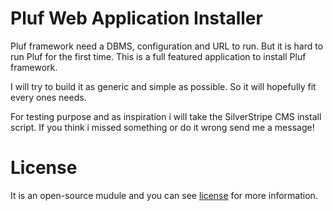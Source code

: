 # Pluf Web Application Installer

Pluf framework need a DBMS, configuration and URL to run. But it is hard to run Pluf for the first time. This is a full featured application to install Pluf framework.



I will try to build it as generic and simple as possible.
So it will hopefully fit every ones needs.

For testing purpose and as inspiration i will take the SilverStripe CMS install script.
If you think i missed something or do it wrong send me a message!


# License

It is an open-source mudule and you can see [license](master/license) for more information.
